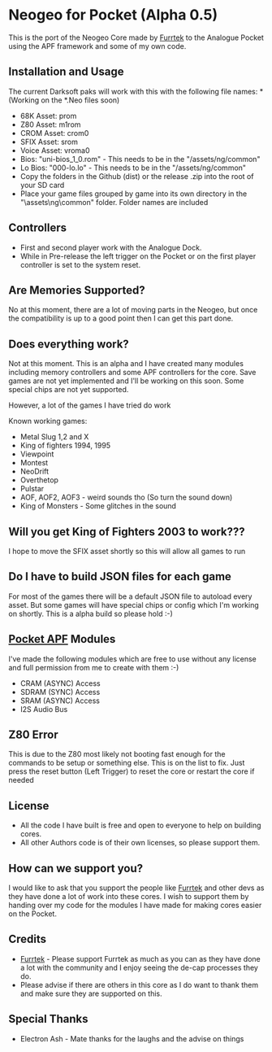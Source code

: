 # Neogeo for Pocket (Alpha 0.5)

This is the port of the Neogeo Core made by [Furrtek](https://www.patreon.com/furrtek/posts) to the Analogue Pocket using the APF framework and some of my own code.

## Installation and Usage 
The current Darksoft paks will work with this with the following file names:
*(Working on the *.Neo files soon)
* 68K Asset: prom
* Z80 Asset: m1rom
* CROM Asset: crom0
* SFIX Asset: srom
* Voice Asset: vroma0
* Bios: "uni-bios_1_0.rom" - This needs to be in the "/assets/ng/common"
* Lo Bios: "000-lo.lo" - This needs to be in the "/assets/ng/common"
* Copy the folders in the Github (dist) or the release .zip into the root of your SD card
* Place your game files grouped by game into its own directory in the "\assets\ng\common" folder. Folder names are included

## Controllers 

* First and second player work with the Analogue Dock.
* While in Pre-release the left trigger on the Pocket or on the first player controller is set to the system reset.

## Are Memories Supported?
No at this moment, there are a lot of moving parts in the Neogeo, but once the compatibility is up to a good point then I can get this part done. 

## Does everything work?
Not at this moment. This is an alpha and I have created many modules including memory controllers and some APF controllers for the core. Save games are not yet implemented and I'll be working on this soon. Some special chips are not yet supported.

However, a lot of the games I have tried do work

Known working games:
* Metal Slug 1,2 and X
* King of fighters 1994, 1995
* Viewpoint
* Montest
* NeoDrift
* Overthetop
* Pulstar
* AOF, AOF2, AOF3 - weird sounds tho (So turn the sound down)
* King of Monsters - Some glitches in the sound

## Will you get King of Fighters 2003 to work???
I hope to move the SFIX asset shortly so this will allow all games to run

## Do I have to build JSON files for each game
For most of the games there will be a default JSON file to autoload every asset. But some games will have special chips or config which I'm working on shortly. This is a alpha build so please hold :-)

## [Pocket APF](https://www.analogue.co/developer/docs/overview) Modules
I've made the following modules which are free to use without any license and full permission from me to create with them :-)
* CRAM (ASYNC) Access
* SDRAM (SYNC) Access
* SRAM (ASYNC) Access
* I2S Audio Bus

## Z80 Error
This is due to the Z80 most likely not booting fast enough for the commands to be setup or something else. This is on the list to fix. Just press the reset button (Left Trigger) to reset the core or restart the core if needed

## License
* All the code I have built is free and open to everyone to help on building cores. 
* All other Authors code is of their own licenses, so please support them.

## How can we support you?
I would like to ask that you support the people like [Furrtek](https://www.patreon.com/furrtek/posts) and other devs as they have done a lot of work into these cores. I wish to support them by handing over my code for the modules I have made for making cores easier on the Pocket.

## Credits
* [Furrtek](https://www.patreon.com/furrtek/posts) - Please support Furrtek as much as you can as they have done a lot with the community and I enjoy seeing the de-cap processes they do.
* Please advise if there are others in this core as I do want to thank them and make sure they are supported on this.

## Special Thanks
* Electron Ash - Mate thanks for the laughs and the advise on things

